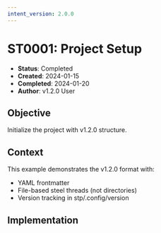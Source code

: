 ```yaml
---
intent_version: 2.0.0
---
```

# ST0001: Project Setup

- **Status**: Completed
- **Created**: 2024-01-15
- **Completed**: 2024-01-20
- **Author**: v1.2.0 User

## Objective

Initialize the project with v1.2.0 structure.

## Context

This example demonstrates the v1.2.0 format with:
- YAML frontmatter
- File-based steel threads (not directories)
- Version tracking in stp/.config/version

## Implementation

